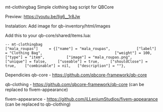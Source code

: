 mt-clothingbag
Simple clothing bag script for QBCore

Preview:
https://youtu.be/lIg6__1r8Jw

Instalation:
Add image for qb-inventory/html/images

Add this to your qb-core/shared/items.lua:

	-- mt-clothingbag
	["mala_roupas"]  	= {["name"] = "mala_roupas", 			["label"] = "Clothing Bag", 								["weight"] = 100, 		["type"] = "item", 			["image"] = "mala_roupas.png", 				["unique"] = false, 	["useable"] = true, 	["shouldClose"] = true,    ["combinable"] = nil,   ["description"] = ""},

Dependicies
qb-core - https://github.com/qbcore-framework/qb-core

qb-clothing - https://github.com/qbcore-framework/qb-core (can be replaced to fivem-appearance)

fivem-appearance - https://github.com/iLLeniumStudios/fivem-appearance (can be replaced to qb-clothing)
